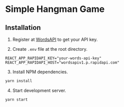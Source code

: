 # Simple Hangman Game

## Installation

1. Register at [WordsAPI](https://www.wordsapi.com/) to get your API key.

2. Create `.env` file at the root directory.
```env
REACT_APP_RAPIDAPI_KEY="your-words-api-key"
REACT_APP_RAPIDAPI_HOST="wordsapiv1.p.rapidapi.com"
```

3. Install NPM dependencies.
```bash
yarn install
```

4. Start development server.
```bash
yarn start
```